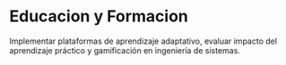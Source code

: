 # Educacion y Formacion

Implementar plataformas de aprendizaje adaptativo, evaluar impacto del aprendizaje práctico y gamificación en ingeniería de sistemas.